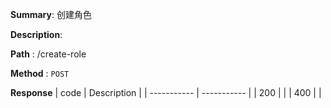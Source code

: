 **Summary**: 创建角色

**Description**:

**Path** : /create-role

**Method** : `POST`

**Response**
| code      | Description |
| ----------- | ----------- |
|  200   |       |
|  400   |       |

